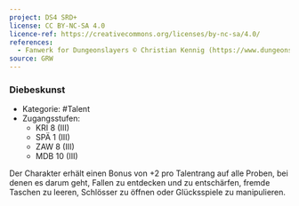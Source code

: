 ```yaml
---
project: DS4 SRD+
license: CC BY-NC-SA 4.0
licence-ref: https://creativecommons.org/licenses/by-nc-sa/4.0/
references: 
  - Fanwerk for Dungeonslayers © Christian Kennig (https://www.dungeonslayers.net/)
source: GRW
---
```


### Diebeskunst

- Kategorie: #Talent
- Zugangsstufen:
  - KRI 8 (III)
  - SPÄ 1 (III)
  - ZAW 8 (III)
  - MDB 10 (III)

Der Charakter erhält einen Bonus von +2 pro Talentrang auf alle Proben, bei denen es darum geht, Fallen zu entdecken und zu entschärfen, fremde Taschen zu leeren, Schlösser zu öffnen oder Glücksspiele zu manipulieren.

